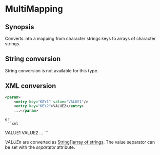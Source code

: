 <h1 class="converter">MultiMapping</h1>

## Synopsis

Converts into a mapping from character strings keys to arrays of character strings.

## String conversion

String conversion is not available for this type.

## XML conversion

```xml
<param>
	<entry key="KEY1" value="VALUE1"/>
	<entry key="KEY2">VALUE2</entry>
	...</param>
```


	or
	```xml
<param>
	<KEY1>VALUE1</KEY1>
	<KEY2>VALUE2</KEY2>
	...</param>
```



*VALUEn* are converted as <a href="../converter/String[]array of strings" class="converter">String[]array of strings</a>. The value separator can be set with the *separator* attribute.

